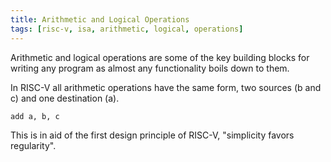 ```yaml
---
title: Arithmetic and Logical Operations
tags: [risc-v, isa, arithmetic, logical, operations]
---
```


Arithmetic and logical operations are some of the key building blocks for writing any program as almost any functionality boils down to them.

In RISC-V all arithmetic operations have the same form, two sources (b and c) and one destination (a).

`add a, b, c`

This is in aid of the first design principle of RISC-V, "simplicity favors regularity".
